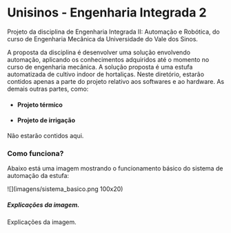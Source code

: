 # Unisinos - Engenharia Integrada 2
Projeto da disciplina de Engenharia Integrada II: Automação e Robótica, do curso de Engenharia Mecânica da Universidade do Vale dos Sinos.

 A proposta da disciplina é desenvolver uma solução envolvendo automação, aplicando os conhecimentos adquiridos até o momento no curso de engenharia mecânica. A solução proposta é uma estufa automatizada de cultivo indoor de hortaliças. Neste diretório, estarão contidos apenas a parte do projeto relativo aos softwares e ao hardware. As demais outras partes, como:
 
* #### Projeto térmico 
* #### Projeto de irrigação

 Não estarão contidos aqui.
 
 ### Como funciona?
 
 Abaixo está uma imagem mostrando o funcionamento básico do sistema de automação da estufa:
 
 ![](imagens/sistema_basico.png 100x20)
 
 ##### Explicações da imagem. #####
 Explicações da imagem.
 
